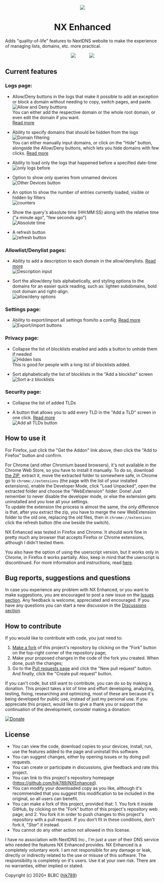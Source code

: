 <p align="center"><img src="https://i.imgur.com/NIORJ58.png"></p>
<h1 align="center">NX Enhanced</h1>
<p>Adds "quality-of-life" features to NextDNS website to make the experience of managing lists, domains, etc. more practical. </p>

<p align="center">
<span align="center"><a href="https://addons.mozilla.org/addon/nx-enhanced?utm_source=github&utm_content=firefoximg"><img src="https://i.imgur.com/QFwk4Yk.png"></a></span><span>&nbsp;&nbsp;&nbsp;&nbsp;&nbsp;&nbsp;&nbsp;&nbsp;&nbsp;&nbsp;&nbsp;</span><span align="center"><a href="https://greasyfork.org/scripts/408934-nx-enhanced" align="center"><img src="https://i.imgur.com/ovI0w6c.png"></a></span>
</p>



## Current features

### Logs page:

- Allow/Deny buttons in the logs that make it possible to add an exception or block a domain without needing to copy, switch pages, and paste.   
![Allow and Deny butttons](https://i.imgur.com/3XNMUi1.png)    
You can either add the respective domain or the whole root domain, or even edit the domain if you want.   
[Read more](https://github.com/hjk789/NXEnhanced/wiki#an-allowdeny-button-for-each-log-entry)

- Ability to specify domains that should be hidden from the logs  
![Domain filtering](https://i.imgur.com/l8Ouzh1.png)        
You can either manually input domains, or click on the "Hide" button, alongside the Allow/Deny buttons, which lets you hide domains with few clicks.  [Read more](https://github.com/hjk789/NXEnhanced/wiki#ability-to-specify-domains-that-should-be-hidden-from-the-logs)

- Ability to load only the logs that happened before a specified date-time   
![only logs before](https://i.imgur.com/FChYIoS.png)      

- Option to show only queries from unnamed devices   
![Other Devices button](https://i.imgur.com/V7HFiJL.png)      

- An option to show the number of entries currently loaded, visible or hidden by filters    
![counters](https://i.imgur.com/8mTEDt1.png)

- Show the query's absolute time (HH:MM:SS) along with the relative time ("a minute ago", "few seconds ago")   
![Absolute time](https://i.imgur.com/I3pGNL8.png)    

- A refresh button    
![refresh button](https://i.imgur.com/yBEo3mV.png)

### Allowlist/Denylist pages:

- Ability to add a description to each domain in the allow/denylists. [Read more](https://github.com/hjk789/NXEnhanced/wiki#ability-to-add-a-description-to-each-domain-in-the-denyallow-lists)   
![Description input](https://i.imgur.com/TqlKWxr.png)    

- Sort the allow/deny lists alphabetically, and styling options to the domains for an easier quick reading, such as: lighten subdomains, bold root domain and right-align.   
![allow/deny options](https://i.imgur.com/DiuO5TB.png)

### Settings page:

- Ability to export/import all settings from/to a config. [Read more](https://github.com/hjk789/NXEnhanced/wiki#ability-to-exportimport-all-settings-fromto-a-config)   
![Export/import buttons](https://i.imgur.com/2oEl8t2.png)    

### Privacy page:

- Collapse the list of blocklists enabled and adds a button to unhide them if needed    
![Hidden lists](https://i.imgur.com/ifnmNiv.png)    
This is good for people with a long list of blocklists added.

- Sort alphabetically the list of blocklists in the "Add a blocklist" screen  
![Sort a-z blocklists](https://i.imgur.com/rFXduAY.png)  

### Security page:

- Collapse the list of added TLDs

- A button that allows you to add every TLD in the "Add a TLD" screen in one click. [Read more](https://github.com/hjk789/NXEnhanced/wiki#a-button-that-allows-you-to-add-every-tld-in-the-add-a-tld-screen-in-one-click)   
![Add all TLDs button](https://i.imgur.com/PDlYlF1.png)      


## How to use it

For Firefox, just click the "Get the Addon" link above, then click the "Add to Firefox" button and confirm.  

For Chrome (and other Chromium based browsers), it's not available in the Chrome Web Store, so you have to install it manually. To do so, download [the ZIP](https://github.com/hjk789/NXEnhanced/archive/master.zip), extract it, move the extracted folder to somewhere safe, in Chrome go to `chrome://extensions` (the page with the list of your installed extensions), enable the Developer Mode, click "Load Unpacked", open the extracted folder and choose the "WebExtension" folder. Done! Just remember to never disable the developer mode, or else the extension gets uninstalled and you lose all your settings.  
To update the extension the process is almost the same, the only difference is that, after you extract the zip, you have to merge the new WebExtension folder to the old one, replacing the old files, then in `chrome://extensions` click the refresh button (the one beside the switch).

NX Enhanced was tested in Firefox and Chrome. It should work fine in pretty much any browser that accepts Firefox or Chrome extensions, although I didn't tested them.

You also have the option of using the userscript version, but it works only in Chrome, in Firefox it works partially. Also, keep in mind that the userscript is discontinued. For more information and instructions, read [here](https://github.com/hjk789/NXEnhanced/tree/master/Userscript#how-to-use-it).

## Bug reports, suggestions and questions

In case you experience any problem with NX Enhanced, or you want to make suggestions, you are encouraged to post a new issue on the [Issues section](https://github.com/hjk789/NXEnhanced/issues). Any feedback is welcome, appreciated and encouraged. If you have any questions you can start a new discussion in the [Discussions section](https://github.com/hjk789/NXEnhanced/discussions).

## How to contribute

If you would like to contribute with code, you just need to:
1. [Make a fork](https://github.com/hjk789/NXEnhanced/fork) of this project's repository by clicking on the "Fork" button on the top-right corner of the repository page;
2. Make your proposed changes in the code of the fork you created. When done, push the changes;
3. Go to the [Pull requests page](https://github.com/hjk789/NXEnhanced/pulls) and click the "New pull request" button. And finally, click the "Create pull request" button.

If you can't code, but still want to contribute, you can do so by making a donation. This project takes a lot of time and effort developing, analyzing, testing, fixing, researching and optimizing, most of these are because it's being developed for public use, instead of just my personal use. If you appreciate this project, would like to give a thank you or support the continuation of the development, consider making a donation:

[![Donate](https://www.paypalobjects.com/en_US/i/btn/btn_donate_LG.gif)](https://www.paypal.com/cgi-bin/webscr?cmd=_s-xclick&hosted_button_id=CK5BFYUP9TWBJ&source=url)

## License

- You can view the code, download copies to your devices, install, run, use the features added to the page and uninstall this software.
- You can suggest changes, either by opening issues or by doing pull requests. 
- You can create or participate in discussions, give feedback and rate this project.
- You can link to this project's repository homepage (https://github.com/hjk789/NXEnhanced). 
- You can modify your downloaded copy as you like, although it's recommended that you suggest this modification to be included in the original, so all users can benefit.
- You can make a fork of this project, provided that: 1. You fork it inside GitHub, by clicking on the "Fork" button of this project's repository web page; and 2. You fork it in order to push changes to this project's repository with a pull request. If you don't fit in these conditions, don't fork it, "*Star*" it instead.
- You cannot do any other action not allowed in this license.  

I have no association with NextDNS Inc., I'm just a user of their DNS service who needed the features NX Enhanced provides. NX Enhanced is a completely voluntary work. I am not responsible for any damage or leak, directly or indirectly related to the use or misuse of this software. The responsibility is completely on it's users. Use it at your own risk. There are no warranties, either implied or stated.

Copyright (c) 2020+ BLBC ([hjk789](https://github.com/hjk789))
